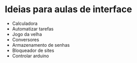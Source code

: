 # Ideias para aulas de interface 

- Calculadora
- Automatizar tarefas
- Jogo da velha
- Conversores
- Armazenamento de senhas
- Bloqueador de sites
- Controlar arduino